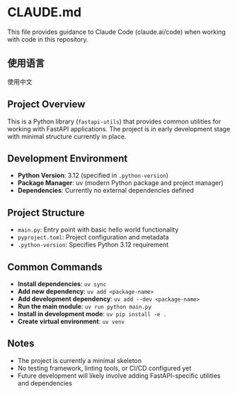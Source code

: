 # CLAUDE.md

This file provides guidance to Claude Code (claude.ai/code) when working with code in this repository.

## 使用语言

使用中文

## Project Overview

This is a Python library (`fastapi-utils`) that provides common utilities for working with FastAPI applications. The project is in early development stage with minimal structure currently in place.

## Development Environment

- **Python Version**: 3.12 (specified in `.python-version`)
- **Package Manager**: uv (modern Python package and project manager)
- **Dependencies**: Currently no external dependencies defined

## Project Structure

- `main.py`: Entry point with basic hello world functionality
- `pyproject.toml`: Project configuration and metadata
- `.python-version`: Specifies Python 3.12 requirement

## Common Commands

- **Install dependencies**: `uv sync`
- **Add new dependency**: `uv add <package-name>`
- **Add development dependency**: `uv add --dev <package-name>`
- **Run the main module**: `uv run python main.py`
- **Install in development mode**: `uv pip install -e .`
- **Create virtual environment**: `uv venv`

## Notes

- The project is currently a minimal skeleton
- No testing framework, linting tools, or CI/CD configured yet
- Future development will likely involve adding FastAPI-specific utilities and dependencies